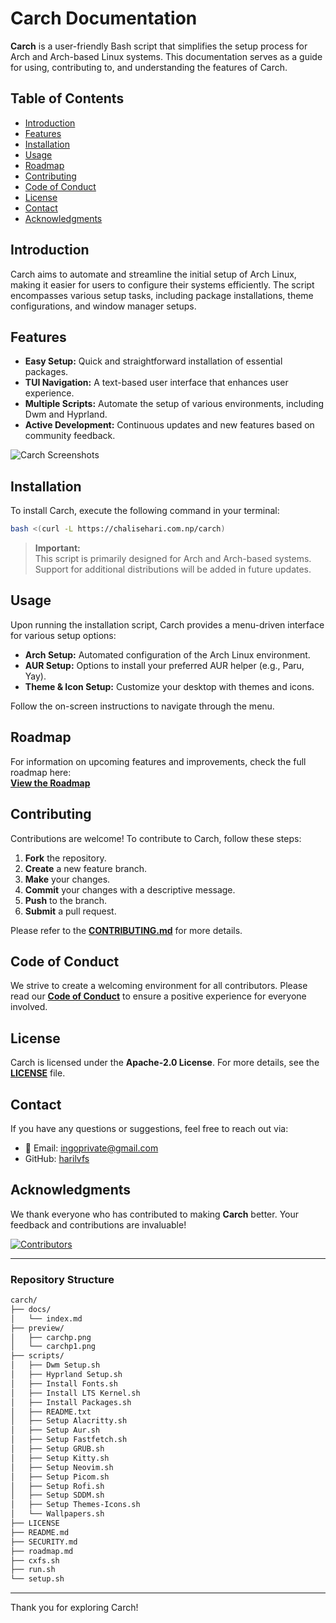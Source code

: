 # Carch Documentation

**Carch** is a user-friendly Bash script that simplifies the setup process for Arch and Arch-based Linux systems. This documentation serves as a guide for using, contributing to, and understanding the features of Carch.

## Table of Contents

- [Introduction](#introduction)
- [Features](#features)
- [Installation](#installation)
- [Usage](#usage)
- [Roadmap](#roadmap)
- [Contributing](#contributing)
- [Code of Conduct](#code-of-conduct)
- [License](#license)
- [Contact](#contact)
- [Acknowledgments](#acknowledgments)

## Introduction

Carch aims to automate and streamline the initial setup of Arch Linux, making it easier for users to configure their systems efficiently. The script encompasses various setup tasks, including package installations, theme configurations, and window manager setups.

## Features

- **Easy Setup:** Quick and straightforward installation of essential packages.
- **TUI Navigation:** A text-based user interface that enhances user experience.
- **Multiple Scripts:** Automate the setup of various environments, including Dwm and Hyprland.
- **Active Development:** Continuous updates and new features based on community feedback.

![Carch Screenshots](https://github.com/harilvfs/carch/raw/main/preview/carchp.png)

## Installation

To install Carch, execute the following command in your terminal:

```bash
bash <(curl -L https://chalisehari.com.np/carch)
```

> **Important:**  
> This script is primarily designed for Arch and Arch-based systems. Support for additional distributions will be added in future updates.

## Usage

Upon running the installation script, Carch provides a menu-driven interface for various setup options:

- **Arch Setup:** Automated configuration of the Arch Linux environment.
- **AUR Setup:** Options to install your preferred AUR helper (e.g., Paru, Yay).
- **Theme & Icon Setup:** Customize your desktop with themes and icons.

Follow the on-screen instructions to navigate through the menu.

## Roadmap

For information on upcoming features and improvements, check the full roadmap here:  
**[View the Roadmap](https://github.com/harilvfs/carch/blob/main/roadmap.md)**

## Contributing

Contributions are welcome! To contribute to Carch, follow these steps:

1. **Fork** the repository.
2. **Create** a new feature branch.
3. **Make** your changes.
4. **Commit** your changes with a descriptive message.
5. **Push** to the branch.
6. **Submit** a pull request.

Please refer to the **[CONTRIBUTING.md](https://github.com/harilvfs/carch/blob/main/.github/CONTRIBUTING.md)** for more details.

## Code of Conduct

We strive to create a welcoming environment for all contributors. Please read our **[Code of Conduct](https://github.com/harilvfs/carch/blob/main/.github/CODE_OF_CONDUCT.md)** to ensure a positive experience for everyone involved.

## License

Carch is licensed under the **Apache-2.0 License**. For more details, see the **[LICENSE](LICENSE)** file.

## Contact

If you have any questions or suggestions, feel free to reach out via:

- 📧 Email: [ingoprivate@gmail.com](mailto:ingoprivate@gmail.com)
- GitHub: [harilvfs](https://github.com/harilvfs)

## Acknowledgments

We thank everyone who has contributed to making **Carch** better. Your feedback and contributions are invaluable!

[![Contributors](https://contrib.rocks/image?repo=harilvfs/carch)](https://github.com/harilvfs/carch/graphs/contributors)

---

### Repository Structure

```bash
carch/
├── docs/
│   └── index.md
├── preview/
│   ├── carchp.png
│   └── carchp1.png
├── scripts/
│   ├── Dwm Setup.sh
│   ├── Hyprland Setup.sh
│   ├── Install Fonts.sh
│   ├── Install LTS Kernel.sh
│   ├── Install Packages.sh
│   ├── README.txt
│   ├── Setup Alacritty.sh
│   ├── Setup Aur.sh
│   ├── Setup Fastfetch.sh
│   ├── Setup GRUB.sh
│   ├── Setup Kitty.sh
│   ├── Setup Neovim.sh
│   ├── Setup Picom.sh
│   ├── Setup Rofi.sh
│   ├── Setup SDDM.sh
│   ├── Setup Themes-Icons.sh 
│   └── Wallpapers.sh
├── LICENSE
├── README.md
├── SECURITY.md
├── roadmap.md
├── cxfs.sh
├── run.sh
└── setup.sh
```
---

Thank you for exploring Carch!

